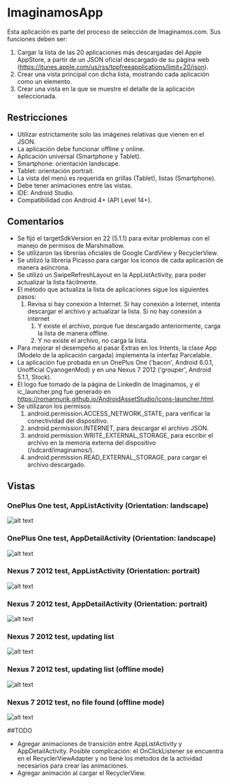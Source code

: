 # ImaginamosApp
Esta aplicación es parte del proceso de selección de Imaginamos.com.
Sus funciones deben ser:

1. Cargar la lista de las 20 aplicaciones más descargadas del Apple AppStore, a partir de un JSON oficial descargado de su página web (https://itunes.apple.com/us/rss/topfreeapplications/limit=20/json).
2. Crear una vista principal con dicha lista, mostrando cada aplicación como un elemento.
3. Crear una vista en la que se muestre el detalle de la aplicación seleccionada.

## Restricciones
* Utilizar estrictamente solo las imágenes relativas que vienen en el JSON.
* La aplicación debe funcionar offline y online.
* Aplicación universal (Smartphone y Tablet).
* Smartphone: orientación landscape.
* Tablet: orientación portrait.
* La vista del menú es requerida en grillas (Tablet), listas (Smartphone).
* Debe tener animaciones entre las vistas.
* IDE: Android Studio.
* Compatibilidad con Android 4+ (API Level 14+).

## Comentarios
* Se fijó el targetSdkVersion en 22 (5.1.1) para evitar problemas con el manejo de permisos de Marshmallow.
* Se utilizaron las librerías oficiales de Google CardView y RecyclerView.
* Se utilizó la librería Picasso para cargar los íconos de cada aplicación de manera asíncrona.
* Se utilizó un SwipeRefreshLayout en la AppListActivity, para poder actualizar la lista fácilmente.
* El método que actualiza la lista de aplicaciones sigue los siguientes pasos:
  1. Revisa si hay conexión a Internet. Si hay conexión a Internet, intenta descargar el archivo y actualizar la lista. Si no hay conexión a internet
      1. Y existe el archivo, porque fue descargado anteriormente, carga la lista de manera offline.
      2. Y no existe el archivo, no carga la lista.
* Para mejorar el desempeño al pasar Extras en los Intents, la clase App (Modelo de la aplicación cargada) implementa la interfaz Parcelable.
* La aplicación fue probada en un OnePlus One ('bacon', Android 6.0.1, Unofficial CyanogenMod) y en una Nexus 7 2012 ('grouper', Android 5.1.1, Stock).
* El logo fue tomado de la página de LinkedIn de Imaginamos, y el ic_launcher.png fue generado en https://romannurik.github.io/AndroidAssetStudio/icons-launcher.html.
* Se utilizaron los permisos:
  1. android.permission.ACCESS_NETWORK_STATE, para verificar la conectividad del dispositivo.
  2. android.permission.INTERNET, para descargar el archivo JSON.
  3. android.permission.WRITE_EXTERNAL_STORAGE, para escribir el archivo en la memoria externa del dispositivo (/sdcard/imaginamos/).
  4. android.permission.READ_EXTERNAL_STORAGE, para cargar el archivo descargado.

## Vistas
### OnePlus One test, AppListActivity (Orientation: landscape)
![alt text](http://i.imgur.com/ffQDfCP.png "OnePlus One test, AppListActivity (Orientation: landscape)")
### OnePlus One test, AppDetailActivity (Orientation: landscape)
![alt text](http://i.imgur.com/fo4XBRA.png "OnePlus One test, AppDetailActivity (Orientation: landscape)")
### Nexus 7 2012 test, AppListActivity (Orientation: portrait)
![alt text](http://i.imgur.com/Y0196FO.png "Nexus 7 2012 test, AppListActivity  (Orientation: portrait)")
### Nexus 7 2012 test, AppDetailActivity (Orientation: portrait) 
![alt text](http://i.imgur.com/qfqLmcP.png "Nexus 7 2012 test, AppDetailActivity (Orientation: portrait) ")
### Nexus 7 2012 test, updating list 
![alt text](http://i.imgur.com/gyMKZhW.png "Nexus 7 2012 test, updating list")
### Nexus 7 2012 test, updating list (offline mode) 
![alt text](http://i.imgur.com/kR29MqU.png "Nexus 7 2012 test, updating list (offline mode)")
### Nexus 7 2012 test, no file found (offline mode)
![alt text](http://i.imgur.com/J3amfeg.png "Nexus 7 2012 test, no file found (offline mode)")

##TODO
* Agregar animaciones de transición entre AppListActivity y AppDetailActivity. Posible complicación: el OnClickListener se encuentra en el RecyclerViewAdapter y no tiene los métodos de la actividad necesarios para crear las animaciones.
* Agregar animación al cargar el RecyclerView.
